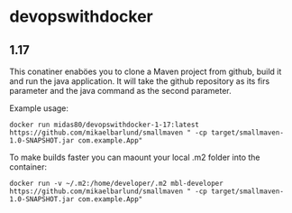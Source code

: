 # devopswithdocker
## 1.17

This conatiner enaböes you to clone a Maven project from github, build it and run the java application.
It will take the github repository as its firs parameter and the java command as the second parameter.

Example usage:
```
docker run midas80/devopswithdocker-1-17:latest https://github.com/mikaelbarlund/smallmaven " -cp target/smallmaven-1.0-SNAPSHOT.jar com.example.App"
```

To make builds faster you can maount your local .m2 folder into the container:
```
docker run -v ~/.m2:/home/developer/.m2 mbl-developer https://github.com/mikaelbarlund/smallmaven " -cp target/smallmaven-1.0-SNAPSHOT.jar com.example.App"
```




